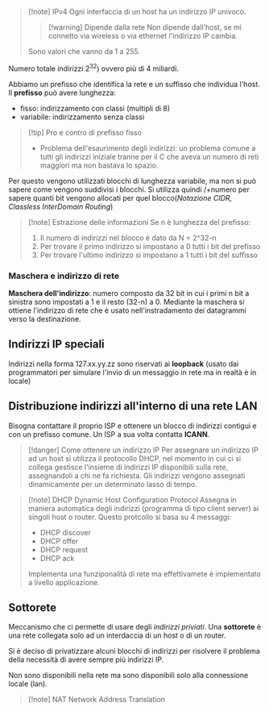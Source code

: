 >[!note] IPv4
>Ogni interfaccia di un host ha un indirizzo IP univoco.
>>[!warning] Dipende dalla rete
>>Non dipende dall'host, se mi connetto via wireless o via ethernet l'indirizzo IP cambia.
>
>Sono valori che vanno da 1 a 255.

Numero totale indirizzi $2^32)$ ovvero più di 4 miliardi.

Abbiamo un prefisso che identifica la rete e un suffisso che individua l'host.
Il **prefisso** può avere lunghezza:
- fisso: indirizzamento con classi (multipli di 8)
- variabile: indirizzamento senza classi

>[!tip] Pro e contro di prefisso fisso
>- Problema dell'esaurimento degli indirizzi: un problema comune a tutti gli indirizzi iniziale tranne per il C che aveva un numero di reti maggiori ma non bastava lo spazio.

Per questo vengono utilizzati blocchi di lunghezza variabile, ma non si può sapere come vengono suddivisi i blocchi. Si utilizza quindi /+numero per sapere quanti bit vengono allocati per quel blocco(*Notazione CIDR, Classless InterDomain Routing*)

>[!note] Estrazione delle informazioni
>Se n è lunghezza del prefisso:
>1) Il numero di indirizzi nel blocco è dato da N = 2^32-n
>2) Per trovare il primo indirizzo si impostano a 0 tutti i bit del prefisso
>3) Per trovare l'ultimo indirizzo si impostano a 1 tutti i bit del suffisso

### Maschera e indirizzo di rete
**Maschera dell'indirizzo**: numero composto da 32 bit in cui i primi n bit a sinistra sono impostati a 1 e il resto (32-n) a 0. Mediante la maschera si ottiene l'indirizzo di rete che è usato nell'instradamento dei datagrammi verso la destinazione.

## Indirizzi IP speciali
Indirizzi nella forma 127.xx.yy.zz sono riservati ai **loopback** (usato dai programmatori per simulare l'invio di un messaggio in rete ma in realtà è in locale)
## Distribuzione indirizzi all'interno di una rete LAN

Bisogna contattare il proprio ISP e ottenere un blocco di indirizzi contigui e con un prefisso comune. Un ISP a sua volta contatta **ICANN**.

>[!danger] Come ottenere un indirizzo IP
>Per assegnare un indirizzo IP ad un host si utilizza il protocollo DHCP, nel momento in cui ci si collega gestisce l'insieme di indirizzi IP disponibili sulla rete, assegnandoli a chi ne fa richiesta. Gli indirizzi vengono assegnati dinamicamente per un determinato lasso di tempo.

>[!note] DHCP Dynamic Host Configuration Protocol
>Assegna in maniera automatica degli indirizzi (programma di tipo client server) ai singoli host o router. Questo protcollo si basa su 4 messaggi:
>- DHCP discover
>- DHCP offer
>- DHCP request
>- DHCP ack
>
> Implementa una funziponalità di rete ma effettivamete è implementato a livello applicazione.

## Sottorete
Meccanismo che ci permette di usare degli *indirizzi priviati*.
Una **sottorete** è una rete collegata solo ad un interdaccia di un host o di un router.

Si è deciso di privatizzare alcuni blocchi di indirizzi per risolvere il problema della necessità di avere sempre più indirizzi IP.

Non sono disponibili nella rete ma sono disponibili solo alla connessione locale (lan).

>[!note] NAT Network Address Translation
>
